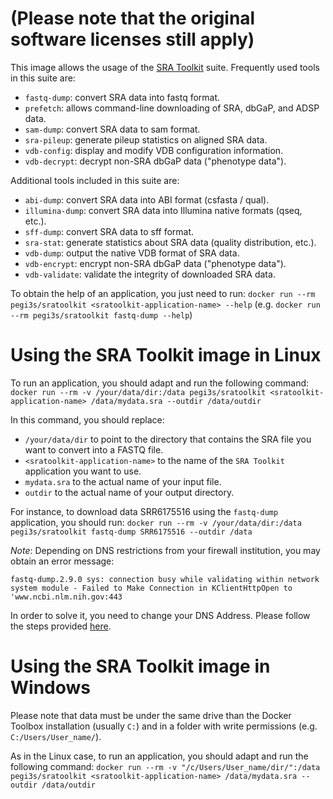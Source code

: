 # (Please note that the original software licenses still apply)

This image allows the usage of the [SRA Toolkit](https://trace.ncbi.nlm.nih.gov/Traces/sra/sra.cgi?view=toolkit_doc) suite. Frequently used tools in this suite are:

- `fastq-dump`: convert SRA data into fastq format.
- `prefetch`: allows command-line downloading of SRA, dbGaP, and ADSP data.
- `sam-dump`: convert SRA data to sam format.
- `sra-pileup`: generate pileup statistics on aligned SRA data.
- `vdb-config`: display and modify VDB configuration information.
- `vdb-decrypt`: decrypt non-SRA dbGaP data ("phenotype data").

Additional tools included in this suite are:

- `abi-dump`: convert SRA data into ABI format (csfasta / qual).
- `illumina-dump`: convert SRA data into Illumina native formats (qseq, etc.).
- `sff-dump`: convert SRA data to sff format.
- `sra-stat`: generate statistics about SRA data (quality distribution, etc.).
- `vdb-dump`: output the native VDB format of SRA data.
- `vdb-encrypt`: encrypt non-SRA dbGaP data ("phenotype data").
- `vdb-validate`: validate the integrity of downloaded SRA data.

To obtain the help of an application, you just need to run: `docker run --rm pegi3s/sratoolkit <sratoolkit-application-name> --help` (e.g. `docker run --rm pegi3s/sratoolkit fastq-dump --help`)

# Using the SRA Toolkit image in Linux
To run an application, you should adapt and run the following command: `docker run --rm -v /your/data/dir:/data pegi3s/sratoolkit <sratoolkit-application-name> /data/mydata.sra --outdir /data/outdir`

In this command, you should replace:
- `/your/data/dir` to point to the directory that contains the SRA file you want to convert into a FASTQ file.
- `<sratoolkit-application-name>` to the name of the `SRA Toolkit` application you want to use.
- `mydata.sra` to the actual name of your input file.
- `outdir` to the actual name of your output directory.

For instance, to download data SRR6175516 using the `fastq-dump` application, you should run: `docker run --rm -v /your/data/dir:/data pegi3s/sratoolkit fastq-dump SRR6175516 --outdir /data`

*Note*: Depending on DNS restrictions from your firewall institution, you may obtain an error message:

```
fastq-dump.2.9.0 sys: connection busy while validating within network system module - Failed to Make Connection in KClientHttpOpen to 'www.ncbi.nlm.nih.gov:443
```

In order to solve it, you need to change your DNS Address. Please follow the steps provided [here](https://github.com/hlfernandez/til/blob/master/docker/fix-dns-problems.md).

# Using the SRA Toolkit image in Windows

Please note that data must be under the same drive than the Docker Toolbox installation (usually `C:`) and in a folder with write permissions (e.g. `C:/Users/User_name/`).

As in the Linux case, to run an application, you should adapt and run the following command: `docker run --rm -v "/c/Users/User_name/dir/":/data pegi3s/sratoolkit <sratoolkit-application-name> /data/mydata.sra --outdir /data/outdir`

